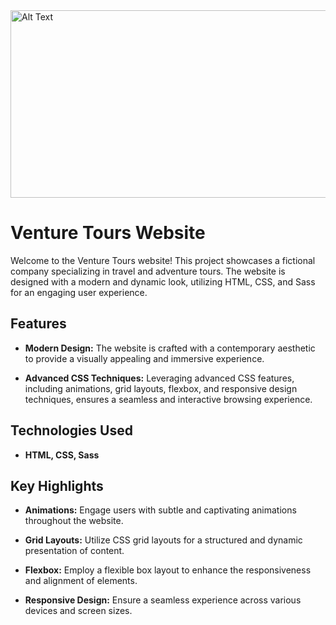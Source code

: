 <img src="images/landing-page.jpeg" alt="Alt Text" width="600" height="300" />


<br/>

# Venture Tours Website

Welcome to the  Venture Tours website! This project showcases a fictional company specializing in travel and adventure tours. The website is designed with a modern and dynamic look, utilizing HTML, CSS, and Sass for an engaging user experience.

## Features

- **Modern Design:** The website is crafted with a contemporary aesthetic to provide a visually appealing and immersive experience.

- **Advanced CSS Techniques:** Leveraging advanced CSS features, including animations, grid layouts, flexbox, and responsive design techniques, ensures a seamless and interactive browsing experience.

## Technologies Used

- **HTML, CSS, Sass** 


## Key Highlights

- **Animations:** Engage users with subtle and captivating animations throughout the website.

- **Grid Layouts:** Utilize CSS grid layouts for a structured and dynamic presentation of content.

- **Flexbox:** Employ a flexible box layout to enhance the responsiveness and alignment of elements.

- **Responsive Design:** Ensure a seamless experience across various devices and screen sizes.








